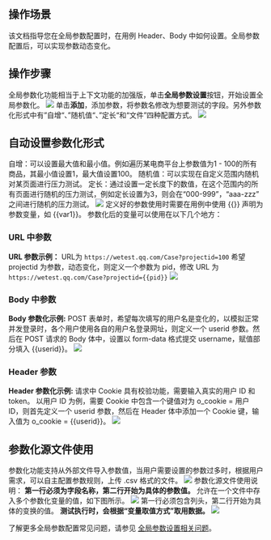## 操作场景
该文档指导您在全局参数配置时，在用例 Header、Body 中如何设置。全局参数配置后，可以实现参数动态变化。


## 操作步骤
全局参数化功能相当于上下文功能的加强版，单击**全局参数设置**按钮，开始设置全局参数化。
![](https://main.qcloudimg.com/raw/8eb28868b8b10ef1c1bf3054a53af2e7/yac1.png)
单击**添加**，添加参数，将参数名修改为想要测试的字段。另外参数化形式中有”自增“、”随机值“、”定长“和“文件”四种配置方式。
 ![](https://main.qcloudimg.com/raw/5ba12ffe5182186e3144daf81ae5f234/yac2.png)

## 自动设置参数化形式
自增：可以设置最大值和最小值。例如遍历某电商平台上参数值为1 - 100的所有商品，其最小值设置1，最大值设置100。
随机值：可以实现在自定义范围内随机对某页面进行压力测试。
定长：通过设置一定长度下的数值，在这个范围内的所有页面进行随机的压力测试，例如定长设置为3，则会在“000-999”，“aaa-zzz” 之间进行随机的压力测试。
 ![](https://main.qcloudimg.com/raw/4e683bc5f48201e0588984832a78bf5f/yac3.png)
定义好的参数使用时需要在用例中使用 {{}} 声明为参数变量，如 {{var1}}。
参数化后的变量可以使用在以下几个地方：

### URL 中参数
**URL 参数示例：**
URL为 `https://wetest.qq.com/Case?projectid=100` 
希望 projectid 为参数，动态变化，则定义一个参数为 pid，修改 URL 为 `https://wetest.qq.com/Case?projectid={{pid}}`
![](https://main.qcloudimg.com/raw/a414d598fe2290a2dd25ecb5024d9eb7/yac4.png)

### Body 中参数
**Body 参数化示例:**
POST 表单时，希望每次填写的用户名是变化的，以模拟正常并发登录时，各个用户使用各自的用户名登录网址，则定义一个 userid 参数。然后在 POST 请求的 Body 体中，设置以 form-data 格式提交 username，赋值部分填入 {{userid}}。
![](https://main.qcloudimg.com/raw/28c124ed5fe1c033cb9782caebf97aa6/yac5.png)

### Header 参数
**Header 参数化示例:**
请求中 Cookie 具有校验功能，需要输入真实的用户 ID 和 token。
以用户 ID 为例，需要 Cookie 中包含一个键值对为 o_cookie = 用户 ID，则首先定义一个 userid 参数，然后在 Header 体中添加一个 Cookie 键，输入值为 o_cookie = {{userid}}。
 ![](https://main.qcloudimg.com/raw/8d075b19ccd4b7a53acfa7cd5eb53f28/yac6.png)
 
## 参数化源文件使用
参数化功能支持从外部文件导入参数值，当用户需要设置的参数过多时，根据用户需求，可以自主配置参数规则，上传 .csv 格式的文件。
 ![](https://main.qcloudimg.com/raw/26436d6edb0f9a312f116469a401e4f1/yac7.png)
参数化源文件使用说明：
**第一行必须为字段名称，第二行开始为具体的参数值。**
允许在一个文件中存入多个参数化变量的值，如下图所示。
 ![](https://main.qcloudimg.com/raw/25a77c8a44200ecb7b6b8e443cd22f60/yac8.png)
 第一行必须包含列头，第二行开始为具体的变换的值。
 **测试执行时，会根据“变量取值方式”取用数据。**
  ![](https://main.qcloudimg.com/raw/f39847298f31339d6a970b9783f30ee2/yac9.png)
  


了解更多全局参数配置常见问题，请参见 [全局参数设置相关问题](https://cloud.tencent.com/document/product/653/36268)。


